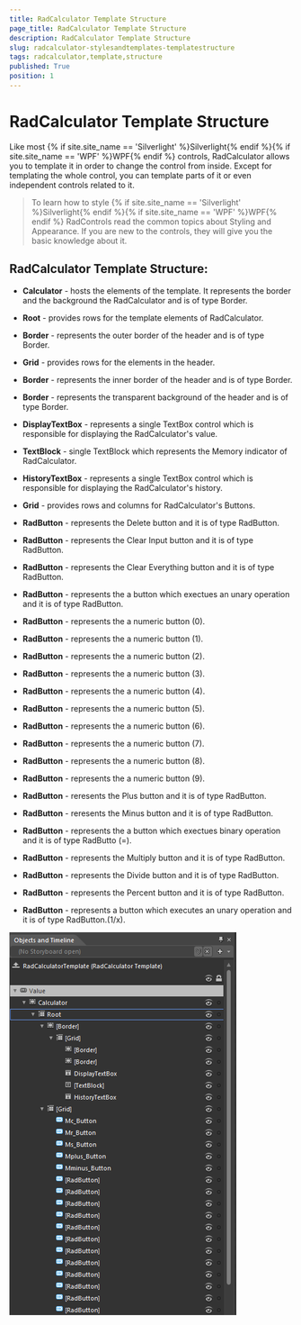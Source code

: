 ```yaml
---
title: RadCalculator Template Structure
page_title: RadCalculator Template Structure
description: RadCalculator Template Structure
slug: radcalculator-stylesandtemplates-templatestructure
tags: radcalculator,template,structure
published: True
position: 1
---
```


# RadCalculator Template Structure



Like most {% if site.site_name == 'Silverlight' %}Silverlight{% endif %}{% if site.site_name == 'WPF' %}WPF{% endif %} controls, RadCalculator allows you to template it in order to change the control from inside. Except for templating the whole control, you can template parts of it or even independent controls related to it.
		  

>To learn how to style {% if site.site_name == 'Silverlight' %}Silverlight{% endif %}{% if site.site_name == 'WPF' %}WPF{% endif %} RadControls read the common topics about Styling and Appearance. If you are new to the controls, they will give you the basic knowledge about it.
		  

## RadCalculator Template Structure:

* __Calculator__ - hosts the elements of the template. It represents the border and the background the RadCalculator and is of type Border.
				  

* __Root__ - provides rows for the template elements of RadCalculator.
				  

* __Border__ - represents the outer border of the header and is of type Border.
				  

* __Grid__ - provides rows for the elements in the header.
				  

* __Border__ - represents the inner border of the header and is of type Border.
				  

* __Border__ - represents the transparent background of the header and is of type Border.
				  

* __DisplayTextBox__ - represents a single TextBox control which is responsible for displaying the RadCalculator's value.
				  

* __TextBlock__ - single TextBlock which represents the Memory indicator of RadCalculator.
				  

* __HistoryTextBox__ - represents a single TextBox control which is responsible for displaying the RadCalculator's history.
				  

* __Grid__ - provides rows and columns for RadCalculator's Buttons.
				  

* __RadButton__ - represents the Delete button and it is of type RadButton.
				  

* __RadButton__ - represents the Clear Input button and it is of type RadButton.
				  

* __RadButton__ - represents the Clear Everything button and it is of type RadButton.
				  

* __RadButton__ - represents the a button which exectues an unary operation and it is of type RadButton.
				  

* __RadButton__ - represents the a numeric button (0).
				  

* __RadButton__ - represents the a numeric button (1).
				  

* __RadButton__ - represents the a numeric button (2).
				  

* __RadButton__ - represents the a numeric button (3).
				  

* __RadButton__ - represents the a numeric button (4).
				  

* __RadButton__ - represents the a numeric button (5).
				  

* __RadButton__ - represents the a numeric button (6).
				  

* __RadButton__ - represents the a numeric button (7).
				  

* __RadButton__ - represents the a numeric button (8).
				  

* __RadButton__ - represents the a numeric button (9).
				  

* __RadButton__ - reresents the  Plus button and it is of type RadButton.
				  

* __RadButton__ - reresents the Minus button and it is of type RadButton.
				  

* __RadButton__ - represents the a button which exectues binary operation and it is of type RadButto (=).
				  

* __RadButton__ - represents the Multiply button and it is of type RadButton.
				  

* __RadButton__ - represents the Divide button and it is of type RadButton.
				  

* __RadButton__ - represents the Percent button and it is of type RadButton.
				  

* __RadButton__ - represents a button which executes an unary operation and it is of type RadButton.(1/x).
				  

![Rad Calculator Template Structure](images/RadCalculator_TemplateStructure.png)

